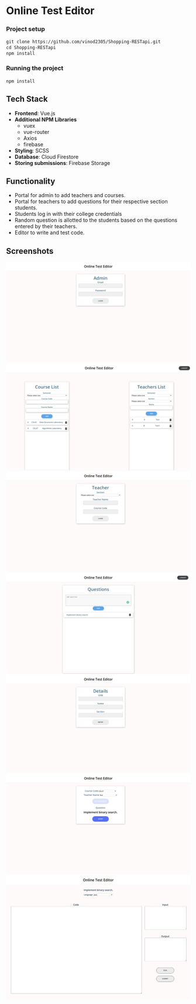 # Online Test Editor

### Project setup

```
git clone https://github.com/vinod2305/Shopping-RESTapi.git
cd Shopping-RESTapi
npm install
```

### Running the project
```
npm install
```


## Tech Stack
- **Frontend**: Vue.js
- **Additional NPM Libraries**
   - vuex
   - vue-router
   - Axios
   - firebase
- **Styling**: SCSS 
- **Database**: Cloud Firestore
- **Storing submissions**: Firebase Storage



## Functionality 
+ Portal for admin to add teachers and courses.
+ Portal for teachers to add questions for their respective section students.
+ Students log in with their college credentials
+ Random question is allotted to the students based on the questions entered by their teachers.
+ Editor to write and test code.


## Screenshots
![Admin Page](screenshots/1.png)
![Admin portal Page](screenshots/2.png)
![Teachers Page](screenshots/3.png)
![Teachers portal Page](screenshots/4.png)
![Students Page](screenshots/7.png)
![Questions Page](screenshots/5.png)
![Editor Page](screenshots/6.png)
